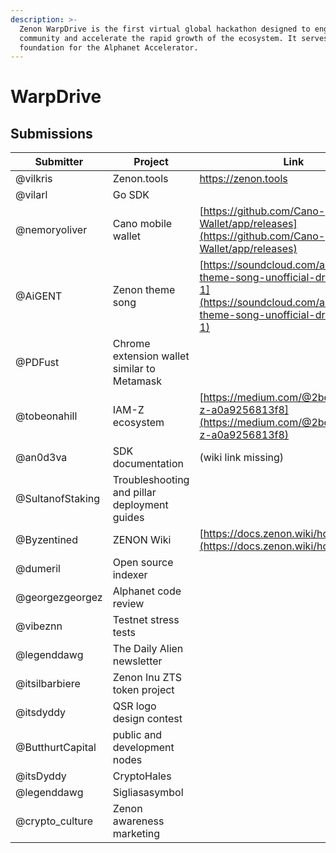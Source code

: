 ```yaml
---
description: >-
  Zenon WarpDrive is the first virtual global hackathon designed to engage the
  community and accelerate the rapid growth of the ecosystem. It serves as the
  foundation for the Alphanet Accelerator.
---
```


# WarpDrive

## Submissions

| Submitter        | Project                                      | Link                                                                                                                                                   |
| ---------------- | -------------------------------------------- | ------------------------------------------------------------------------------------------------------------------------------------------------------ |
| @vilkris         | Zenon.tools                                  | https://zenon.tools                                                                                                                                    |
| @vilarl          | Go SDK                                       |                                                                                                                                                        |
| @nemoryoliver    | Cano mobile wallet                           | [https://github.com/Cano-Wallet/app/releases](https://github.com/Cano-Wallet/app/releases)                                                             |
| @AiGENT          | Zenon theme song                             | [https://soundcloud.com/aigent/zenon-theme-song-unofficial-draft-version-1](https://soundcloud.com/aigent/zenon-theme-song-unofficial-draft-version-1) |
| @PDFust          | Chrome extension wallet similar to Metamask  |                                                                                                                                                        |
| @tobeonahill     | IAM-Z ecosystem                              | [https://medium.com/@2bonahill/iam-z-a0a9256813f8](https://medium.com/@2bonahill/iam-z-a0a9256813f8)                                                   |
| @an0d3va         | SDK documentation                            | (wiki link missing)                                                                                                                                    |
| @SultanofStaking | Troubleshooting and pillar deployment guides |                                                                                                                                                        |
| @Byzentined      | ZENON Wiki                                   | [https://docs.zenon.wiki/home/](https://docs.zenon.wiki/home/)                                                                                         |
| @dumeril         | Open source indexer                          |                                                                                                                                                        |
| @georgezgeorgez  | Alphanet code review                         |                                                                                                                                                        |
| @vibeznn         | Testnet stress tests                         |                                                                                                                                                        |
| @legenddawg      | The Daily Alien newsletter                   |                                                                                                                                                        |
| @itsilbarbiere   | Zenon Inu ZTS token project                  |                                                                                                                                                        |
| @itsdyddy        | QSR logo design contest                      |                                                                                                                                                        |
| @ButthurtCapital | public and development nodes                 |                                                                                                                                                        |
| @itsDyddy        | CryptoHales                                  |                                                                                                                                                        |
| @legenddawg      | Sigliasasymbol                               |                                                                                                                                                        |
| @crypto\_culture | Zenon awareness marketing                    |                                                                                                                                                        |

